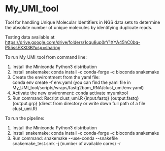 # My_UMI_tool
Tool for handling Unique Molecular Identifiers in NGS data sets to determine the absolute number of unique molecules by identifying duplicate reads.

Testing data available at: https://drive.google.com/drive/folders/1cqu8up0rY1XYA45hC0bq-P55ssEXXI3B?usp=sharing


To run My_UMI_tool from command line:
  1. Install the Miniconda Python3 distribution
  2. Install snakemake:
	    conda install -c conda-forge -c bioconda snakemake
  3. Create the environtment from the yaml file:		
	    conda env create -f env.yaml  (you can find the yaml file in My_UMI_tool/scripts/wraps/fastq2bam_RNA/clust_umi/env.yaml)
  4. Activate the new environment:
	    conda activate myumitool
  5. Run command:
	    Rscript clust_umi.R {input.fastq} {output.fastq} {output.grp}  (direct from directory or write down full path of a file clust_umi.R)
    

To run the pipeline:
  1. Install the Miniconda Python3 distribution
  2. Install snakemake:
	    conda install -c conda-forge -c bioconda snakemake
  3. Run command: snakemake --use-conda --snakefile snakemake_test.smk -j (number of available cores) -r 

